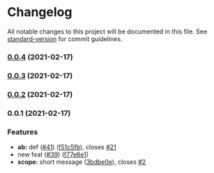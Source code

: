 # Changelog

All notable changes to this project will be documented in this file. See [standard-version](https://github.com/conventional-changelog/standard-version) for commit guidelines.

### [0.0.4](https://github.com/whichwit/platform/compare/v0.0.3...v0.0.4) (2021-02-17)

### [0.0.3](https://github.com/whichwit/platform/compare/v0.0.2...v0.0.3) (2021-02-17)

### [0.0.2](https://github.com/whichwit/platform/compare/v0.0.1...v0.0.2) (2021-02-17)

### 0.0.1 (2021-02-17)


### Features

* **ab:** def ([#41](https://github.com/whichwit/platform/issues/41)) ([f51c5fb](https://github.com/whichwit/platform/commit/f51c5fbc1c6bb5f12ad6e93deff94ccc799efe40)), closes [#21](https://github.com/whichwit/platform/issues/21)
* new feat ([#39](https://github.com/whichwit/platform/issues/39)) ([f77e6e1](https://github.com/whichwit/platform/commit/f77e6e196218ec56c22efb295079dfd71de56ceb))
* **scope:** short message ([3bdbe0e](https://github.com/whichwit/platform/commit/3bdbe0e50ff8a8771a3a8d119adf67813682a197)), closes [#2](https://github.com/whichwit/platform/issues/2)
